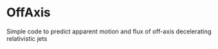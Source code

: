 # OffAxis
Simple code to predict apparent motion and flux of off-axis decelerating relativistic jets
